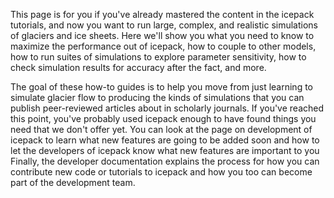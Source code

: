 <!--
.. title: How-to
.. slug: how-to
.. date: 2020-09-05 16:02:48 UTC-07:00
.. tags: 
.. category: 
.. link: 
.. description: 
.. type: text
-->

This page is for you if you've already mastered the content in the icepack tutorials, and now you want to run large, complex, and realistic simulations of glaciers and ice sheets.
Here we'll show you what you need to know to maximize the performance out of icepack, how to couple to other models, how to run suites of simulations to explore parameter sensitivity, how to check simulation results for accuracy after the fact, and more.

The goal of these how-to guides is to help you move from just learning to simulate glacier flow to producing the kinds of simulations that you can publish peer-reviewed articles about in scholarly journals.
If you've reached this point, you've probably used icepack enough to have found things you need that we don't offer yet.
You can look at the page on development of icepack to learn what new features are going to be added soon and how to let the developers of icepack know what new features are important to you
Finally, the developer documentation explains the process for how you can contribute new code or tutorials to icepack and how you too can become part of the development team.
